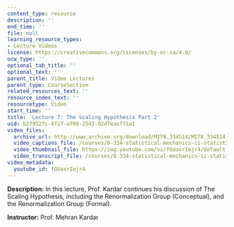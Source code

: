 ```yaml
---
content_type: resource
description: ''
end_time: ''
file: null
learning_resource_types:
- Lecture Videos
license: https://creativecommons.org/licenses/by-nc-sa/4.0/
ocw_type: ''
optional_tab_title: ''
optional_text: ''
parent_title: Video Lectures
parent_type: CourseSection
related_resources_text: ''
resource_index_text: ''
resourcetype: Video
start_time: ''
title: 'Lecture 7: The Scaling Hypothesis Part 2'
uid: b27952fc-4f27-a709-2543-02d7eacff1a1
video_files:
  archive_url: http://www.archive.org/download/MIT8.334S14/MIT8_334S14_lec07_300k.mp4
  video_captions_file: /courses/8-334-statistical-mechanics-ii-statistical-physics-of-fields-spring-2014/7ca5e947b9bb584d86fa70c3a46dadf5_fGUaxrIejr4.vtt
  video_thumbnail_file: https://img.youtube.com/vi/fGUaxrIejr4/default.jpg
  video_transcript_file: /courses/8-334-statistical-mechanics-ii-statistical-physics-of-fields-spring-2014/85c7b59456160f2ff2f8964e15a92817_fGUaxrIejr4.pdf
video_metadata:
  youtube_id: fGUaxrIejr4
---
```


**Description:** In this lecture, Prof. Kardar continues his discussion of The Scaling Hypothesis, including the Renormalization Group (Conceptual), and the Renormalization Group (Formal).

**Instructor:** Prof. Mehran Kardar

